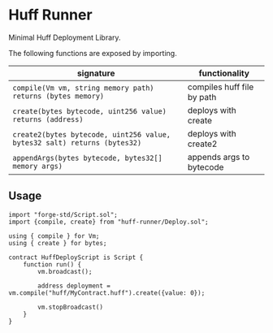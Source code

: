 # Huff Runner

Minimal Huff Deployment Library.

The following functions are exposed by importing.

| signature                                                                | functionality              |
| ------------------------------------------------------------------------ | -------------------------- |
| `compile(Vm vm, string memory path) returns (bytes memory)`              | compiles huff file by path |
| `create(bytes bytecode, uint256 value) returns (address)`                | deploys with create        |
| `create2(bytes bytecode, uint256 value, bytes32 salt) returns (bytes32)` | deploys with create2       |
| `appendArgs(bytes bytecode, bytes32[] memory args)`                      | appends args to bytecode   |

## Usage

```solidity
import "forge-std/Script.sol";
import {compile, create} from "huff-runner/Deploy.sol";

using { compile } for Vm;
using { create } for bytes;

contract HuffDeployScript is Script {
    function run() {
        vm.broadcast();

        address deployment = vm.compile("huff/MyContract.huff").create({value: 0});

        vm.stopBroadcast()
    }
}
```
